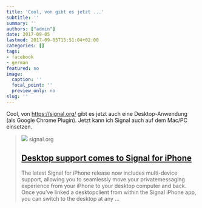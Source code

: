 ```yaml
---
title: 'Cool, von gibt es jetzt ...'
subtitle: ''
summary: ''
authors: ["admin"]
date: 2017-09-05
lastmod: 2017-09-05T15:51:04+02:00
categories: []
tags:
- facebook
- german
featured: no
image:
  caption: ''
  focal_point: ''
  preview_only: no
slug: ''
---
```

Cool, von https://signal.org/ gibt es jetzt auch eine Desktop-Anwendung (als Google Chrome Plugin). Jetzt kann ich Signal auch auf dem Mac/PC einsetzen.
> [![](https://signal.org/assets/og/og-image-ff2096df535eee499356de64b19fa8cebb9681ab1e78cca7330e7f8b8d5ec6d5.png)](https://signal.org/blog/signal-desktop-ios/)
> signal.org
> ## [Desktop support comes to Signal for iPhone](https://signal.org/blog/signal-desktop-ios/)
>
>The latest Signal for iPhone release now includes multi-device support, allowing you to seamlessly move your privatemessaging experience from your iPhone to your desktop computer and back. Once you’ve linked a desktopclient from within the Signal iPhone app, you can switch to the desktop at any ...


